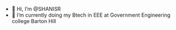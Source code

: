 - 👋 Hi, I’m @SHANISR
- 🌱 I’m currently doing my Btech in EEE at Government Engineering college Barton Hill

<!---
SHANISR/SHANISR is a ✨ special ✨ repository because its `README.md` (this file) appears on your GitHub profile.
You can click the Preview link to take a look at your changes.
--->
